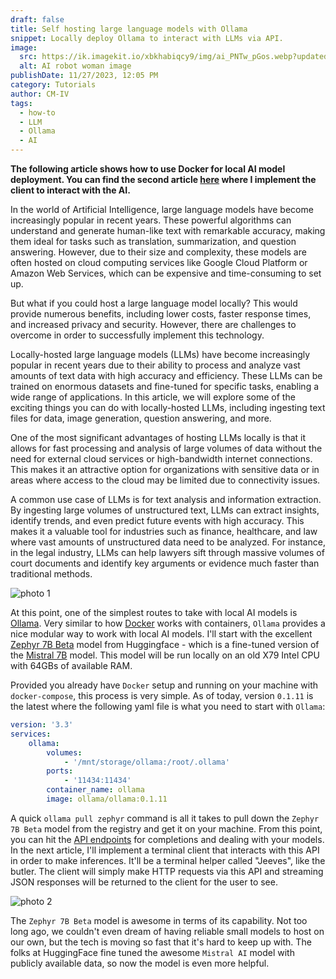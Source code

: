 ```yaml
---
draft: false
title: Self hosting large language models with Ollama
snippet: Locally deploy Ollama to interact with LLMs via API.
image:
  src: https://ik.imagekit.io/xbkhabiqcy9/img/ai_PNTw_pGos.webp?updatedAt=1701108962005
  alt: AI robot woman image
publishDate: 11/27/2023, 12:05 PM
category: Tutorials
author: CM-IV
tags:
  - how-to
  - LLM
  - Ollama
  - AI
---
```


__The following article shows how to use Docker for local AI model deployment.  You can find the second article [here](/blog/2023-12-01-create-your-own-ai-helper-with-javascript) where I implement the client to interact with the AI.__

In the world of Artificial Intelligence, large language models have become increasingly popular in recent years. These powerful algorithms can understand and generate human-like text with remarkable accuracy, making them ideal for tasks such as translation, summarization, and question answering. However, due to their size and complexity, these models are often hosted on cloud computing services like Google Cloud Platform or Amazon Web Services, which can be expensive and time-consuming to set up.

But what if you could host a large language model locally? This would provide numerous benefits, including lower costs, faster response times, and increased privacy and security. However, there are challenges to overcome in order to successfully implement this technology.

Locally-hosted large language models (LLMs) have become increasingly popular in recent years due to their ability to process and analyze vast amounts of text data with high accuracy and efficiency. These LLMs can be trained on enormous datasets and fine-tuned for specific tasks, enabling a wide range of applications. In this article, we will explore some of the exciting things you can do with locally-hosted LLMs, including ingesting text files for data, image generation, question answering, and more.

One of the most significant advantages of hosting LLMs locally is that it allows for fast processing and analysis of large volumes of data without the need for external cloud services or high-bandwidth internet connections. This makes it an attractive option for organizations with sensitive data or in areas where access to the cloud may be limited due to connectivity issues.

A common use case of LLMs is for text analysis and information extraction. By ingesting large volumes of unstructured text, LLMs can extract insights, identify trends, and even predict future events with high accuracy. This makes it a valuable tool for industries such as finance, healthcare, and law where vast amounts of unstructured data need to be analyzed. For instance, in the legal industry, LLMs can help lawyers sift through massive volumes of court documents and identify key arguments or evidence much faster than traditional methods.

<img class="image" src="https://ik.imagekit.io/xbkhabiqcy9/img/Ollama_eZgE8zpl7.webp?updatedAt=1701115771989" width={860} height={392} alt="photo 1" />

At this point, one of the simplest routes to take with local AI models is [Ollama](https://ollama.ai/).  Very similar to how [Docker](https://www.docker.com/) works with containers, `Ollama` provides a nice modular way to work with local AI models.  I'll start with the excellent [Zephyr 7B Beta](https://huggingface.co/HuggingFaceH4/zephyr-7b-beta) model from Huggingface - which is a fine-tuned version of the [Mistral 7B](https://huggingface.co/mistralai/Mistral-7B-v0.1) model.  This model will be run locally on an old X79 Intel CPU with 64GBs of available RAM.

Provided you already have `Docker` setup and running on your machine with `docker-compose`, this process is very simple.  As of today, version `0.1.11` is the latest where the following yaml file is what you need to start with `Ollama`:

```yml
version: '3.3'
services:
    ollama:
        volumes:
            - '/mnt/storage/ollama:/root/.ollama'
        ports:
            - '11434:11434'
        container_name: ollama
        image: ollama/ollama:0.1.11
```

A quick `ollama pull zephyr` command is all it takes to pull down the `Zephyr 7B Beta` model from the registry and get it on your machine.  From this point, you can hit the [API endpoints](https://github.com/jmorganca/ollama/blob/main/docs/api.md) for completions and dealing with your models.  In the next article, I'll implement a terminal client that interacts with this API in order to make inferences.  It'll be a terminal helper called "Jeeves", like the butler.  The client will simply make HTTP requests via this API and streaming JSON responses will be returned to the client for the user to see.

<img class="image" src="https://ik.imagekit.io/xbkhabiqcy9/img/ollama-pic_jl5Owspnw.png?updatedAt=1701448024965" width={860} height={392} alt="photo 2" />

The `Zephyr 7B Beta` model is awesome in terms of its capability.  Not too long ago, we couldn't even dream of having reliable small models to host on our own, but the tech is moving so fast that it's hard to keep up with.  The folks at HuggingFace fine tuned the awesome `Mistral AI` model with publicly available data, so now the model is even more helpful.